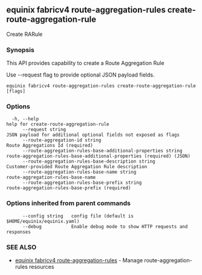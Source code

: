 ## equinix fabricv4 route-aggregation-rules create-route-aggregation-rule

Create RARule

### Synopsis

This API provides capability to create a Route Aggregation Rule

Use --request flag to provide optional JSON payload fields.

```
equinix fabricv4 route-aggregation-rules create-route-aggregation-rule [flags]
```

### Options

```
  -h, --help                                                        help for create-route-aggregation-rule
      --request string                                              JSON payload for additional optional fields not exposed as flags
      --route-aggregation-id string                                 Route Aggregations Id (required)
      --route-aggregation-rules-base-additional-properties string   route-aggregation-rules-base-additional-properties (required) (JSON)
      --route-aggregation-rules-base-description string             Customer-provided Route Aggregation Rule description
      --route-aggregation-rules-base-name string                    route-aggregation-rules-base-name
      --route-aggregation-rules-base-prefix string                  route-aggregation-rules-base-prefix (required)
```

### Options inherited from parent commands

```
      --config string   config file (default is $HOME/equinix/equinix.yaml)
      --debug           Enable debug mode to show HTTP requests and responses
```

### SEE ALSO

* [equinix fabricv4 route-aggregation-rules](equinix_fabricv4_route-aggregation-rules.md)	 - Manage route-aggregation-rules resources

